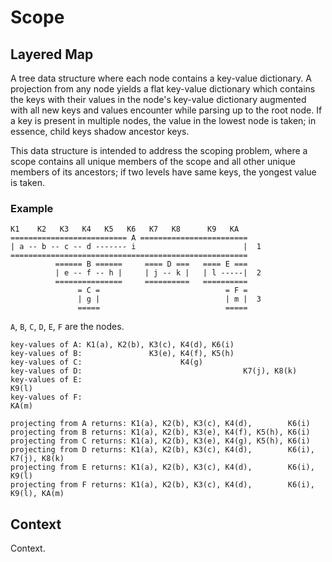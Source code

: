 # Scope

## Layered Map

A tree data structure where each node contains a key-value dictionary. A projection from any node
yields a flat key-value dictionary which contains the keys with their values in the node's key-value
dictionary augmented with all new keys and values encounter while parsing up to the root node. If a
key is present in multiple nodes, the value in the lowest node is taken; in essence, child keys shadow
ancestor keys.

This data structure is intended to address the scoping problem, where a scope contains all unique
members of the scope and all other unique members of its ancestors; if two levels have same keys,
the yongest value is taken.

### Example

```text
K1    K2   K3   K4   K5   K6   K7   K8      K9   KA
========================== A ========================
| a -- b -- c -- d ------- i                        |  1
=====================================================
          ====== B ======     ==== D ===   ==== E ===
          | e -- f -- h |     | j -- k |   | l -----|  2
          ===============     ==========   ==========
               = C =                            = F =
               | g |                            | m |  3
               =====                            =====
```

`A`, `B`, `C`, `D`, `E`, `F` are the nodes.

```text
key-values of A: K1(a), K2(b), K3(c), K4(d), K6(i)
key-values of B:               K3(e), K4(f), K5(h)
key-values of C:                      K4(g)
key-values of D:                                    K7(j), K8(k)
key-values of E:                                                  K9(l)
key-values of F:                                                  KA(m)

projecting from A returns: K1(a), K2(b), K3(c), K4(d),        K6(i)
projecting from B returns: K1(a), K2(b), K3(e), K4(f), K5(h), K6(i)
projecting from C returns: K1(a), K2(b), K3(e), K4(g), K5(h), K6(i)
projecting from D returns: K1(a), K2(b), K3(c), K4(d),        K6(i), K7(j), K8(k)
projecting from E returns: K1(a), K2(b), K3(c), K4(d),        K6(i),               K9(l)
projecting from F returns: K1(a), K2(b), K3(c), K4(d),        K6(i),               K9(l), KA(m)
```

## Context

Context.
